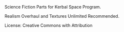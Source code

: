Science Fiction Parts for Kerbal Space Program. 

Realism Overhaul and Textures Unlimited Recommended.

License: Creative Commons with Attribution
